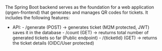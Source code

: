 The Spring Boot backend serves as the foundation for a web application (qrgen-frontend) that generates and manages QR codes for tickets. It includes the following features:

- API: - /generate (POST) -> generates ticket (M2M protected, JWT) saves it in the database
       - /count (GET) -> reuturns total number of generated tickets so far (Public endpoint)
       - /{ticketId} (GET) -> returns the ticket details (OIDC/User protected)
